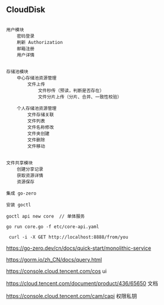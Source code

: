 
## CloudDisk

```

用户模块
    密码登录
    刷新 Authorization
    邮箱注册
    用户详情


存储池模块
    中心存储池资源管理
        文件上传
            文件秒传（预读，判断是否存在）
            文件分片上传（分片、合并、一致性校验）

    个人存储池资源管理
        文件存储关联
        文件列表
        文件名称修改
        文件夹创建
        文件删除
        文件移动


文件共享模块
    创建分享记录
    获取资源详情
    资源保存

```

```text
集成 go-zero

安装 goctl

goctl api new core  // 单体服务

go run core.go -f etc/core-api.yaml

 curl -i -X GET http://localhost:8888/from/you
```


https://go-zero.dev/cn/docs/quick-start/monolithic-service

https://gorm.io/zh_CN/docs/query.html

https://console.cloud.tencent.com/cos ui

https://cloud.tencent.com/document/product/436/65650 文档

https://console.cloud.tencent.com/cam/capi  权限私钥
